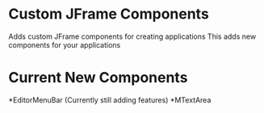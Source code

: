 # Custom JFrame Components
Adds custom JFrame components for creating applications
This adds new components for your applications

# Current New Components
*EditorMenuBar (Currently still adding features)
*MTextArea
